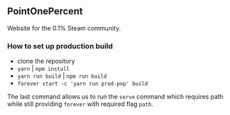 ## PointOnePercent

Website for the 0.1% Steam community.

### How to set up production build

- clone the repository
- `yarn` | `npm install`
- `yarn run build` | `npm run build`
- `forever start -c 'yarn run prod-pop' build`

The last command allows us to run the `serve` command which requires path while still providing `forever` with required flag `path`.
